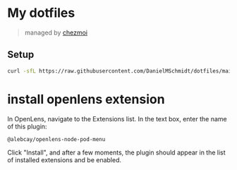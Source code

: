 # My dotfiles

> managed by [chezmoi](https://www.chezmoi.io/)

## Setup

```bash
curl -sfL https://raw.githubusercontent.com/DanielMSchmidt/dotfiles/main/.startup.sh | bash
```

# install openlens extension
In OpenLens, navigate to the Extensions list. In the text box, enter the name of this plugin:
```
@alebcay/openlens-node-pod-menu
```
Click "Install", and after a few moments, the plugin should appear in the list of installed extensions and be enabled.